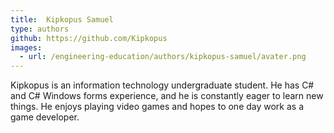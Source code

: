 ```yaml
---
title:  Kipkopus Samuel
type: authors
github: https://github.com/Kipkopus
images:
  - url: /engineering-education/authors/kipkopus-samuel/avater.png
---
```

Kipkopus is an information technology undergraduate student. He has C# and C# Windows forms experience, and he is constantly eager to learn new things. He enjoys playing video games and hopes to one day work as a game developer.
